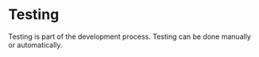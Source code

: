 # Testing
Testing is part of the development process. Testing can be done manually or automatically.
